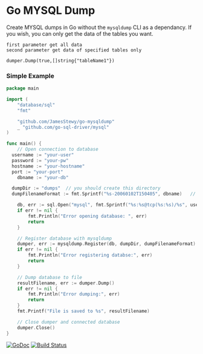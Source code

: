 # Go MYSQL Dump
Create MYSQL dumps in Go without the `mysqldump` CLI as a dependancy.
If you wish, you can only get the data of the tables you want.
```
first parameter get all data
second parameter get data of specified tables only

dumper.Dump(true,[]string{"tableName1"})
```

### Simple Example
```go
package main

import (
	"database/sql"
	"fmt"

	"github.com/JamesStewy/go-mysqldump"
	_ "github.com/go-sql-driver/mysql"
)

func main() {
	// Open connection to database
  username := "your-user"
  password := "your-pw"
  hostname := "your-hostname"
  port := "your-port"
	dbname := "your-db"

  dumpDir := "dumps"  // you should create this directory
  dumpFilenameFormat := fmt.Sprintf("%s-20060102T150405", dbname)   // accepts time layout string and add .sql at the end of file

	db, err := sql.Open("mysql", fmt.Sprintf("%s:%s@tcp(%s:%s)/%s", username, password, hostname, port, dbname))
	if err != nil {
		fmt.Println("Error opening database: ", err)
		return
	}

	// Register database with mysqldump
	dumper, err := mysqldump.Register(db, dumpDir, dumpFilenameFormat)
	if err != nil {
		fmt.Println("Error registering databse:", err)
		return
	}

	// Dump database to file
	resultFilename, err := dumper.Dump()
	if err != nil {
		fmt.Println("Error dumping:", err)
		return
	}
	fmt.Printf("File is saved to %s", resultFilename)

	// Close dumper and connected database
	dumper.Close()
}

```

[![GoDoc](https://godoc.org/github.com/JamesStewy/go-mysqldump?status.svg)](https://godoc.org/github.com/JamesStewy/go-mysqldump)
[![Build Status](https://travis-ci.org/JamesStewy/go-mysqldump.svg?branch=master)](https://travis-ci.org/JamesStewy/go-mysqldump)

